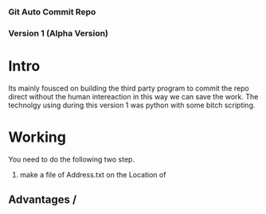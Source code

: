 ### Git Auto Commit Repo
### Version 1 (Alpha Version)

# Intro
Its mainly fousced on building the third party program to commit the repo direct without the human intereaction in this way we can save the work. The technolgy using during this version 1 was python with some bitch scripting.

# Working
You need to do the following two step.
1. make a file of Address.txt on the Location of 

## Advantages /

